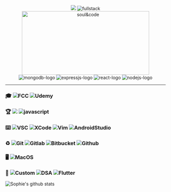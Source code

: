 
<p align="center">
 <img src="https://cdn.rawgit.com/sindresorhus/awesome/d7305f38d29fed78fa85652e3a63e154dd8e8829/media/badge.svg"  />
  <img src="https://img.shields.io/badge/FULLSTACK-0A0A0A?style=for-the-badge&logo=dev.to&logoColor=white" alt="fullstack"  />
 <br />
  <img src="https://media.giphy.com/media/TilmLMmWrRYYHjLfub/giphy.gif" alt="soul&code" width="400" height="200" />
 <br />

 <img src="https://img.shields.io/badge/MongoDB-%234ea94b.svg?style=for-the-badge&logo=mongodb&logoColor=white" alt="mongodb-logo"  />
 <img src="https://img.shields.io/badge/express.js-%23404d59.svg?style=for-the-badge&logo=express&logoColor=%2361DAFB" alt="expressjs-logo"  />
 <img src="https://img.shields.io/badge/React-090909?style=for-the-badge&logo=react" alt="react-logo"  />
 <img src="https://img.shields.io/badge/node.js-%2343853D.svg?style=for-the-badge&logo=node-dot-js&logoColor=white" alt="nodejs-logo"  />
</p>

---

### 🎓 ![FCC](https://img.shields.io/badge/Freecodecamp-%23123.svg?&style=for-the-badge&logo=freecodecamp&logoColor=green) ![Udemy](https://img.shields.io/badge/Udemy-%23EA5252.svg?style=for-the-badge&logo=Udemy&logoColor=white) 

### 🏆 ![](https://www.codewars.com/users/sophieee/badges/micro) ![javascript](https://img.shields.io/badge/JavaScript-090909?style=for-the-badge&logo=javascript) 

### ⌨️ ![VSC](https://img.shields.io/badge/VisualStudioCode-0078d7.svg?style=for-the-badge&logo=visual-studio-code&logoColor=white) ![XCode](https://img.shields.io/badge/Xcode-007ACC?style=for-the-badge&logo=Xcode&logoColor=white) ![Vim](https://img.shields.io/badge/VIM-%2311AB00.svg?style=for-the-badge&logo=vim&logoColor=white) ![AndroidStudio](https://img.shields.io/badge/Android-Studio-3DDC84?style=for-the-badge&logo=android&logoColor=white)

### ♻️ ![Git](https://img.shields.io/badge/git-%23F05033.svg?style=for-the-badge&logo=git&logoColor=white) ![Gitlab](https://img.shields.io/badge/gitlab-%23181717.svg?style=for-the-badge&logo=gitlab&logoColor=white) ![Bitbucket](https://img.shields.io/badge/bitbucket-%230047B3.svg?style=for-the-badge&logo=bitbucket&logoColor=white) ![Github](https://img.shields.io/badge/github-%23121011.svg?style=for-the-badge&logo=github&logoColor=white) 

### 🖥 ![MacOS](https://img.shields.io/badge/MacOS-000000?style=for-the-badge&logo=MAC&logoColor=whit)

### 🌱 ![Custom](https://img.shields.io/badge/currently-mastering-brightgreen) ![DSA](https://img.shields.io/badge/dsa|es6-%23323330.svg?style=for-the-badge&logo=javascript&logoColor=%23F7DF1E) ![Flutter](https://img.shields.io/badge/Flutter-%2302569B.svg?style=for-the-badge&logo=Flutter&logoColor=white)

![Sophie's github stats](https://github-readme-stats.vercel.app/api?username=hellosophiee&theme=cobalt&show_icons=true)

